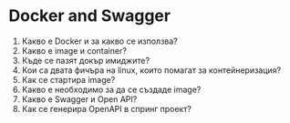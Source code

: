 # Docker and Swagger

1. Какво е Docker и за какво се използва?
2. Какво е image и container?
3. Къде се пазят докър имиджите?
4. Кои са двата фичъра на linux, които помагат за контейнеризация?
5. Как се стартира image?
6. Какво е необходимо за да се създаде image?
7. Какво е Swagger и Open API?
8. Как се генерира OpenAPI в спринг проект?